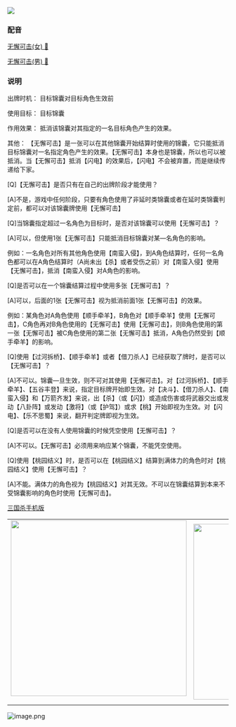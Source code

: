 ![](resource:assets/images/card/card_87.png) 


### 配音


[无懈可击(女) 🎵 ](trick_negate_dub_female.mp3)

[无懈可击(男) 🎵 ](trick_negate_dub_male.mp3)


### 说明
出牌时机：  目标锦囊对目标角色生效前

使用目标：  目标锦囊

作用效果：  抵消该锦囊对其指定的一名目标角色产生的效果。

其他：        【无懈可击】是一张可以在其他锦囊开始结算时使用的锦囊，它只能抵消目标锦囊对一名指定角色产生的效果。【无懈可击】本身也是锦囊，所以也可以被抵消。当【无懈可击】抵消【闪电】的效果后，【闪电】不会被弃置，而是继续传递给下家。



[Q]【无懈可击】是否只有在自己的出牌阶段才能使用？

[A]不是，游戏中任何阶段，只要有角色使用了非延时类锦囊或者在延时类锦囊判定前，都可以对该锦囊牌使用【无懈可击】



[Q]当锦囊指定超过一名角色为目标时，是否对该锦囊可以使用【无懈可击】？

[A]可以，但使用1张【无懈可击】只能抵消目标锦囊对某—名角色的影响。

例如：一名角色对所有其他角色使用【南蛮入侵】，到A角色结算时，任何一名角色都可以在A角色结算时（A尚未出【杀】或者受伤之前）对【南蛮入侵】使用【无懈可击】，抵消【南蛮入侵】对A角色的影响。



[Q]是否可以在一个锦囊结算过程中使用多张【无懈可击】？

[A]可以，后面的1张【无懈可击】视为抵消前面1张【无懈可击】的效果。

例如：某角色对A角色使用【顺手牵羊】，B角色对【顺手牵羊】使用【无懈可击】，C角色再对B角色使用的【无懈可击】使用【无懈可击】，则B角色使用的第一张【无懈可击】被C角色使用的第二张【无懈可击】抵消，A角色仍然受到【顺手牵羊】的影响。



[Q]使用【过河拆桥】、【顺手牵羊】或者【借刀杀人】已经获取了牌时，是否可以【无懈可击】？

[A]不可以。锦囊—旦生效，则不可对其使用【无懈可击】。对【过河拆桥】、【顺手牵羊】、【五谷丰登】来说，指定目标牌开始即生效。对【决斗】、【借刀杀人】、【南蛮入侵】和【万箭齐发】来说，出【杀】（或【闪】）或造成伤害或将武器交出或发动【八卦阵】或发动【激将】（或【护驾】）或求【桃】开始即视为生效。对【闪电】、【乐不思蜀】来说，翻开判定牌即视为生效。



[Q]是否可以在没有人使用锦囊的时候凭空使用【无懈可击】？

[A]不可以。【无懈可击】必须用来响应某个锦囊，不能凭空使用。



[Q]使用【桃园结义】时，是否可以在【桃园结义】结算到满体力的角色时对【桃园结义】使用【无懈可击】？

[A]不能。满体力的角色视为【桃园结义】对其无效。不可以在锦囊结算到本来不受锦囊影响的角色时使用【无懈可击】。



 [三国杀手机版](https://apps.apple.com/cn/app/%E4%B8%89%E5%9B%BD%E6%9D%80%E9%97%AE%E9%A2%98%E7%AD%94%E7%96%91/id527602078)
    <div style="text-align: center"><table><tr>
    <td style="text-align: center">
<img src="https://is4-ssl.mzstatic.com/image/thumb/PurpleSource116/v4/1b/38/06/1b380673-fa07-7d70-76af-cc625e8e7894/97f20edf-1616-4b93-9e88-fbaebfe22faf_page-0.jpg/460x0w.webp" height="400">
</td>
<td style="text-align: center">
<img src="https://is5-ssl.mzstatic.com/image/thumb/PurpleSource126/v4/f6/ae/05/f6ae053d-def3-e9be-a991-74954202adad/7a500a3f-0dc0-4c7a-8287-6eed7e11d2b4_page-1.jpg/460x0w.webp" height="400">
</td>
<td style="text-align: center">
<img src="https://is2-ssl.mzstatic.com/image/thumb/PurpleSource126/v4/f3/38/97/f33897de-2a22-ec13-1832-60c35c10fe7c/7fbfdcd6-9f03-45ce-8dc1-bad59b0e5f5d_page-2.jpg/460x0w.webp" height="400">
</td>
<td style="text-align: center">
<img src="https://is2-ssl.mzstatic.com/image/thumb/PurpleSource116/v4/7c/bf/db/7cbfdbb7-8d99-a661-c3a7-bc4e3fdb840a/5e805d5e-b991-4341-bdf6-233a5dd8d703_page-3.jpg/460x0w.webp" height="400">
</td>
</tr>
</table>
</div>
    
 ![image.png](https://s2.loli.net/2022/01/10/Z85EF3hBpvU41oI.png)
